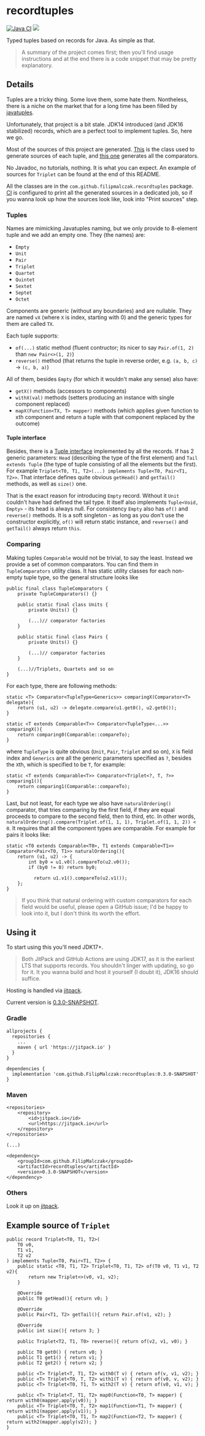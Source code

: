 # recordtuples

[![Java CI](https://github.com/FilipMalczak/recordtuples/actions/workflows/ci.yaml/badge.svg)](https://github.com/FilipMalczak/recordtuples/actions/workflows/ci.yaml)
[![](https://jitpack.io/v/FilipMalczak/recordtuples.svg)](https://jitpack.io/#FilipMalczak/recordtuples)

Typed tuples based on records for Java. As simple as that.

> A summary of the project comes first; then you'll find usage instructions and at the end there is a code snippet that
> may be pretty explanatory. 

## Details

Tuples are a tricky thing. Some love them, some hate them. Nontheless, there is a niche on the market that for a long
time has been filled by [javatuples](https://github.com/javatuples/javatuples).

Unfortunately, that project is a bit stale. JDK14 introduced (and JDK16 stabilized) records, which are a perfect tool to implement tuples.
So, here we go.

Most of the sources of this project are generated. [This](buildSrc/src/main/groovy/com/filipmalczak/recordtuples/TupleSource.groovy) 
is the class used to generate sources of each tuple, and 
[this one](buildSrc/src/main/groovy/com/filipmalczak/recordtuples/ComparatorsSource.groovy)
generates all the comparators.

No Javadoc, no tutorials, nothing. It is what you can expect. An example of sources for `Triplet` can be found at the end
of this README.

All the classes are in the `com.github.filipmalczak.recordtuples` package. 
[CI](https://github.com/FilipMalczak/recordtuples/actions) is configured to print all the generated sources in a dedicated
job, so if you wanna look up how the sources look like, look into "Print sources" step.

### Tuples

Names are mimicking Javatuples naming, but we only provide to 8-element tuple and we add an empty one. They (the names) are:
- `Empty` 
- `Unit`
- `Pair`
- `Triplet`
- `Quartet`
- `Quintet`
- `Sextet`
- `Septet`
- `Octet`

Components are generic (without any boundaries) and are nullable. They are named `vX` (where `X` is index, starting with 0) 
and the generic types for them are called `TX`.

Each tuple supports:
- `of(...)` static method (fluent contructor; its nicer to say `Pair.of(1, 2)` than `new Pair<>(1, 2)`)
- `reverse()` method (that returns the tuple in reverse order, e.g. `(a, b, c)` → `(c, b, a)`)

All of them, besides `Empty` (for which it wouldn't make any sense) also have:
- `getX()` methods (accessors to components)
- `withX(val)` methods (setters producing an instance with single component replaced)
- `mapX(Function<TX, T> mapper)` methods (which applies given function to xth component and return a tuple with that component
  replaced by the outcome)

#### Tuple interface

Besides, there is a [Tuple interface](src/main/java/com/github/filipmalczak/recordtuples/Tuple.java) implemented by all 
the records. If has 2 generic parameters: `Head` (describing the type of the first element) and `Tail extends Tuple` (the type of
tuple consisting of all the elements but the first). For example `Triplet<T0, T1, T2>(...) implements Tuple<T0, Pair<T1, T2>>`.
That interface defines quite obvious `getHead()` and `getTail()` methods, as well as `size()` one.

That is the exact reason for introducing `Empty` record. Without it `Unit` couldn't have had defined the tail type. It 
itself also implements `Tuple<Void, Empty>` - its head is always null. For consistency `Empty` also has `of()` and `reverse()`
methods. It is a soft singleton - as long as you don't use the constructor explicitly, `of()` will return static instance,
and `reverse()` and `getTail()` always return `this`.

### Comparing

Making tuples `Comparable` would not be trivial, to say the least. Instead we provide a set of common comparators. 
You can find them in `TupleComparators` utility class. It has static utility classes for each non-empty tuple type, so the
general structure looks like

    public final class TupleComparators {
        private TupleComparators() {}
    
        public static final class Units {
            private Units() {}
    
            (...)// comparator factories
        }

        public static final class Pairs {
            private Units() {}
    
            (...)// comparator factories
        }

        (...)//Triplets, Quartets and so on
    }

For each type, there are following methods:

    static <T> Comparator<TupleType<Generics>> comparingX(Comparator<T> delegate){
        return (u1, u2) -> delegate.compare(u1.get0(), u2.get0());
    }
    
    static <T extends Comparable<T>> Comparator<TupleType<...>> comparingX(){
        return comparing0(Comparable::compareTo);
    }

where `TupleType` is quite obvious (`Unit`, `Pair`, `Triplet` and so on), `X` is field index and `Generics` are all the 
generic parameters specified as `?`, besides the `X`th, which is specified to be `T`, for example:

    static <T extends Comparable<T>> Comparator<Triplet<?, T, ?>> comparing1(){
        return comparing1(Comparable::compareTo);
    }

Last, but not least, for each type we also have `naturalOrdering()` comparator, that tries comparing by the first field,
if they are equal proceeds to compare to the second field, then to third, etc. 
In other words, `naturalOrdering().compare(Triplet.of(1, 1, 1), Triplet.of(1, 1, 2)) < 0`. It requires that all the
component types are comparable. For example for pairs it looks like:

    static <T0 extends Comparable<T0>, T1 extends Comparable<T1>> Comparator<Pair<T0, T1>> naturalOrdering(){
        return (u1, u2) -> {
            int by0 = u1.v0().compareTo(u2.v0());
            if (by0 != 0) return by0;
    
              return u1.v1().compareTo(u2.v1());
        };
    }

> If you think that natural ordering with custom comparators for each field would be useful, please open a GitHub issue;
> I'd be happy to look into it, but I don't think its worth the effort.

## Using it

To start using this you'll need JDK17+.

> Both JitPack and GitHub Actions are using JDK17, as it is the earliest LTS that supports records. You shouldn't
> linger with updating, so go for it. It you wanna build and host it yourself (I doubt it), JDK16 should suffice.

Hosting is handled via [jitpack](https://jitpack.io/#FilipMalczak/recordtuples).

Current version is [0.3.0-SNAPSHOT](https://github.com/FilipMalczak/recordtuples/tree/0.3.0).

### Gradle

    allprojects {
      repositories {
        ...
        maven { url 'https://jitpack.io' }
      }
    }
    
    dependencies {
      implementation 'com.github.FilipMalczak:recordtuples:0.3.0-SNAPSHOT'
    }

### Maven

    <repositories>
		<repository>
		    <id>jitpack.io</id>
		    <url>https://jitpack.io</url>
		</repository>
	</repositories>
    
    (...)
    
    <dependency>
	    <groupId>com.github.FilipMalczak</groupId>
	    <artifactId>recordtuples</artifactId>
	    <version>0.3.0-SNAPSHOT</version>
	</dependency>

### Others

Look it up on [jitpack](https://jitpack.io/#FilipMalczak/recordtuples).

## Example source of `Triplet`

    public record Triplet<T0, T1, T2>(
        T0 v0,
        T1 v1,
        T2 v2
    ) implements Tuple<T0, Pair<T1, T2>> {
        public static <T0, T1, T2> Triplet<T0, T1, T2> of(T0 v0, T1 v1, T2 v2){
            return new Triplet<>(v0, v1, v2);
        }
    
        @Override
        public T0 getHead(){ return v0; }
        
        @Override
        public Pair<T1, T2> getTail(){ return Pair.of(v1, v2); }
    
        @Override
        public int size(){ return 3; }
        
        public Triplet<T2, T1, T0> reverse(){ return of(v2, v1, v0); }
    
        public T0 get0() { return v0; }
        public T1 get1() { return v1; }
        public T2 get2() { return v2; }
    
        public <T> Triplet<T, T1, T2> with0(T v) { return of(v, v1, v2); }
        public <T> Triplet<T0, T, T2> with1(T v) { return of(v0, v, v2); }
        public <T> Triplet<T0, T1, T> with2(T v) { return of(v0, v1, v); }
    
        public <T> Triplet<T, T1, T2> map0(Function<T0, T> mapper) { return with0(mapper.apply(v0)); }
        public <T> Triplet<T0, T, T2> map1(Function<T1, T> mapper) { return with1(mapper.apply(v1)); }
        public <T> Triplet<T0, T1, T> map2(Function<T2, T> mapper) { return with2(mapper.apply(v2)); }
    }
